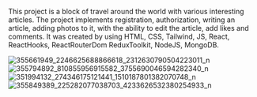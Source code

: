 This project is a block of travel around the world with various interesting articles. The project implements registration, authorization, writing an article, adding photos to it, with the ability to edit the article, add likes and comments.
It was created by using HTML, CSS, Tailwind, JS, React, ReactHooks, ReactRouterDom ReduxToolkit, NodeJS, MongoDB.

![355661949_2246625688866618_2312630790504223011_n](https://github.com/Saoa35/My-Blog/assets/78507597/60da57a4-b92a-498d-89d4-f46b0644deb2)
![355794892_810855956915582_3755690046594282340_n](https://github.com/Saoa35/My-Blog/assets/78507597/11f4f0f8-00ca-417f-ab61-db7d687ac8ce)
![351994132_274346175121441_1510187801382070748_n](https://github.com/Saoa35/My-Blog/assets/78507597/b6364e90-5aae-4784-8574-ee81a12cf3db)
![355849389_225282077038703_4233626532380254933_n](https://github.com/Saoa35/My-Blog/assets/78507597/e9520a77-3122-4f6c-a2f7-7ae598059c7c)
